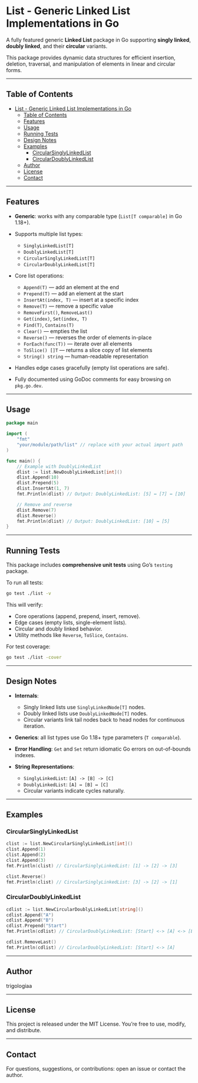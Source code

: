 # List - Generic Linked List Implementations in Go

A fully featured generic **Linked List** package in Go supporting **singly linked**, **doubly linked**, and their **circular** variants.

This package provides dynamic data structures for efficient insertion, deletion, traversal, and manipulation of elements in linear and circular forms.

---

## Table of Contents

- [List - Generic Linked List Implementations in Go](#list---generic-linked-list-implementations-in-go)
  - [Table of Contents](#table-of-contents)
  - [Features](#features)
  - [Usage](#usage)
  - [Running Tests](#running-tests)
  - [Design Notes](#design-notes)
  - [Examples](#examples)
    - [CircularSinglyLinkedList](#circularsinglylinkedlist)
    - [CircularDoublyLinkedList](#circulardoublylinkedlist)
  - [Author](#author)
  - [License](#license)
  - [Contact](#contact)

---

## Features

- **Generic**: works with any comparable type (`List[T comparable]` in Go 1.18+).

- Supports multiple list types:

  - `SinglyLinkedList[T]`
  - `DoublyLinkedList[T]`
  - `CircularSinglyLinkedList[T]`
  - `CircularDoublyLinkedList[T]`

- Core list operations:

  - `Append(T)` — add an element at the end
  - `Prepend(T)` — add an element at the start
  - `InsertAt(index, T)` — insert at a specific index
  - `Remove(T)` — remove a specific value
  - `RemoveFirst()`, `RemoveLast()`
  - `Get(index)`, `Set(index, T)`
  - `Find(T)`, `Contains(T)`
  - `Clear()` — empties the list
  - `Reverse()` — reverses the order of elements in-place
  - `ForEach(func(T))` — iterate over all elements
  - `ToSlice() []T` — returns a slice copy of list elements
  - `String() string` — human-readable representation

- Handles edge cases gracefully (empty list operations are safe).

- Fully documented using GoDoc comments for easy browsing on `pkg.go.dev`.

---

## Usage

```go
package main

import (
	"fmt"
	"your/module/path/list" // replace with your actual import path
)

func main() {
	// Example with DoublyLinkedList
	dlist := list.NewDoublyLinkedList[int]()
	dlist.Append(10)
	dlist.Prepend(5)
	dlist.InsertAt(1, 7)
	fmt.Println(dlist) // Output: DoublyLinkedList: [5] ↔ [7] ↔ [10]

	// Remove and reverse
	dlist.Remove(7)
	dlist.Reverse()
	fmt.Println(dlist) // Output: DoublyLinkedList: [10] ↔ [5]
}
```

---

## Running Tests

This package includes **comprehensive unit tests** using Go’s `testing` package.

To run all tests:

```bash
go test ./list -v
```

This will verify:

- Core operations (append, prepend, insert, remove).
- Edge cases (empty lists, single-element lists).
- Circular and doubly linked behavior.
- Utility methods like `Reverse`, `ToSlice`, `Contains`.

For test coverage:

```bash
go test ./list -cover
```

---

## Design Notes

- **Internals**:

  - Singly linked lists use `SinglyLinkedNode[T]` nodes.
  - Doubly linked lists use `DoublyLinkedNode[T]` nodes.
  - Circular variants link tail nodes back to head nodes for continuous iteration.
- **Generics**: all list types use Go 1.18+ type parameters (`T comparable`).
- **Error Handling**: `Get` and `Set` return idiomatic Go errors on out-of-bounds indexes.
- **String Representations**:

  - `SinglyLinkedList`: `[A] -> [B] -> [C]`
  - `DoublyLinkedList`: `[A] ↔ [B] ↔ [C]`
  - Circular variants indicate cycles naturally.

---

## Examples

### CircularSinglyLinkedList

```go
clist := list.NewCircularSinglyLinkedList[int]()
clist.Append(1)
clist.Append(2)
clist.Append(3)
fmt.Println(clist) // CircularSinglyLinkedList: [1] -> [2] -> [3]

clist.Reverse()
fmt.Println(clist) // CircularSinglyLinkedList: [3] -> [2] -> [1]
```

### CircularDoublyLinkedList

```go
cdlist := list.NewCircularDoublyLinkedList[string]()
cdlist.Append("A")
cdlist.Append("B")
cdlist.Prepend("Start")
fmt.Println(cdlist) // CircularDoublyLinkedList: [Start] <-> [A] <-> [B]

cdlist.RemoveLast()
fmt.Println(cdlist) // CircularDoublyLinkedList: [Start] <-> [A]
```

---

## Author

trigologiaa

---

## License

This project is released under the MIT License. You’re free to use, modify, and distribute.

---

## Contact

For questions, suggestions, or contributions: open an issue or contact the author.